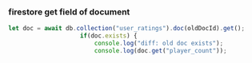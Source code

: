 ###  firestore get field of document





 

```js
let doc = await db.collection("user_ratings").doc(oldDocId).get();
                    if(doc.exists) {
                        console.log("diff: old doc exists");
                        console.log(doc.get("player_count"));
```

